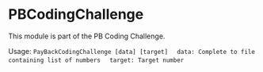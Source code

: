 # PBCodingChallenge

This module is part of the PB Coding Challenge.

Usage:
`PayBackCodingChallenge [data] [target]`
`  data: Complete to file containing list of numbers`
`  target: Target number`
